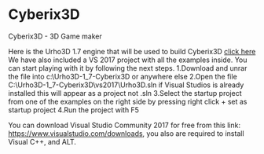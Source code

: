 # Cyberix3D
Cyberix3D - 3D Game maker

Here is the Urho3D 1.7 engine that will be used to build Cyberix3D [click here](https://drive.google.com/file/d/1iYF743XmjE3xtIZHiphB09kVyFbJtnyz/view?usp=sharing)
We have also included a VS 2017 project with all the examples inside.
You can start playing with it by following the next steps.
1.Download and unrar the file into c:\Urho3D-1_7-Cyberix3D or anywhere else
2.Open the file C:\Urho3D-1_7-Cyberix3D\vs2017\Urho3D.sln if Visual Studios is already installed this will appear as a project not .sln
3.Select the startup project from one of the examples on the right side by pressing right click + set as startup project
4.Run the project with F5

You can download Visual Studio Community 2017 for free from this link:
https://www.visualstudio.com/downloads, you also are required to install Visual C++, and ALT.
